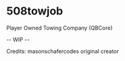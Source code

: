 # 508towjob
Player Owned Towing Company (QBCore)


-- WIP --



Credits: masonschafercodes original creator
